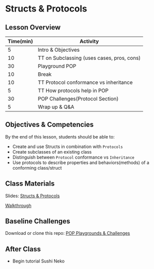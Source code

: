 # Structs & Protocols

## Lesson Overview

| **Time(min)** | **Activity**                              |
| ------------- | ---------------------------               |
| 5             | Intro & Objectives                        |
| 10            | TT on Subclassing (uses cases, pros, cons)|
| 30            | Playground POP                            |
| 10            | Break                                     |
| 10            | TT Protocol conformance vs inheritance    |
| 5             | TT How protocols help in POP              |
| 30            | POP Challenges(Protocol Section)          |
| 5             | Wrap up & Q&A                             |

## Objectives & Competencies
By the end of this lesson, students should be able to:

- Create and use Structs in combination with `Protocols`
- Create subclasses of an existing class
- Distinguish between `Protocol` conformance vs `Inheritance`
- Use protocols to describe properties and behaviors(methods) of a conforming class/struct

## Class Materials

Slides: [Structs & Protocols](https://docs.google.com/presentation/d/1vnxnocalNLBCuqV_tRG9yq2ikxCYBXZnSi1peFW7pvM/edit?usp=sharing)

[Walkthrough](https://github.com/Product-College-Labs/protocols-introduction-ios/archive/master.zip)

## Baseline Challenges

Download or clone this repo:
[POP Playgrounds & Challenges](https://github.com/Product-College-Labs/object-oriented-programming-in-swift.git)

## After Class

- Begin tutorial Sushi Neko
